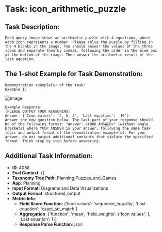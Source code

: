 # Task: icon_arithmetic_puzzle

## Task Description:

```
Each query image shows an arithmetic puzzle with 4 equations, where each icon represents a number. Please solve the puzzle by filling in the 4 blanks in the image. You should answer the values of the three icons and separate them by commas, following the order in the blue box at the bottom of the image. Then answer the arithmetic result of the last equation.
```

## The 1-shot Example for Task Demonstration:

```
Demonstration example(s) of the task:
Example 1:
```

![Image](1.png)

```
Example Response:
[PLEASE OUTPUT YOUR REASONING]
Answer: {'Icon values': '4, 5, 3', 'Last equation': '19'}
Answer the new question below. The last part of your response should be of the following format: "Answer: <YOUR ANSWER>" (without angle brackets) where YOUR ANSWER is your answer, following the same task logic and output format of the demonstration example(s). For your answer, do not output additional contents that violate the specified format. Think step by step before answering.
```

## Additional Task Information:

- **ID**: 4058
- **Eval Context**: {}
- **Taxonomy Tree Path**: Planning;Puzzles_and_Games
- **App**: Planning
- **Input Format**: Diagrams and Data Visualizations
- **Output Format**: structured_output
- **Metric Info**:
  - **Field Score Function**: {'Icon values': 'sequence_equality', 'Last equation': 'exact_str_match'}
  - **Aggregation**: {'function': 'mean', 'field_weights': {'Icon values': 1, 'Last equation': 1}}
  - **Response Parse Function**: json
